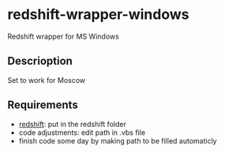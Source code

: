 # redshift-wrapper-windows
Redshift wrapper for MS Windows

## Descrioption
Set to work for Moscow

## Requirements
- [redshift](https://github.com/jonls/redshift/releases): put in the redshift folder
- code adjustments: edit path in .vbs file
- finish code some day by making path to be filled automaticly
